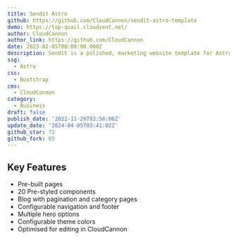 ```yaml
---
title: Sendit Astro
github: https://github.com/CloudCannon/sendit-astro-template
demo: https://top-quail.cloudvent.net/
author: CloudCannon
author_link: https://github.com/CloudCannon
date: 2023-02-05T00:00:00.000Z
description: Sendit is a polished, marketing website template for Astro
ssg:
  - Astro
css:
  - Bootstrap
cms:
  - CloudCannon
category:
  - Business
draft: false
publish_date: '2022-11-29T03:58:06Z'
update_date: '2024-04-05T03:41:02Z'
github_star: 72
github_fork: 65
---
```


## Key Features

- Pre-built pages
- 20 Pre-styled components
- Blog with pagination and category pages
- Configurable navigation and footer
- Multiple hero options
- Configurable theme colors
- Optimised for editing in CloudCannon
